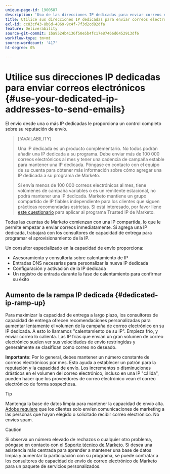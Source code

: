 ```yaml
---
unique-page-id: 1900587
description: 'Uso de las direcciones IP dedicadas para enviar correos electrónicos: documentos de Marketo, documentación del producto'
title: Utilice sus direcciones IP dedicadas para enviar correos electrónicos
exl-id: cc83cf43-8b6d-4869-9c4f-7f3d2cd82dfa
feature: Deliverability
source-git-commit: 1ba9524b4136f50e5b4fc17e87466d6452913df6
workflow-type: tm+mt
source-wordcount: '417'
ht-degree: 0%

---
```


# Utilice sus direcciones IP dedicadas para enviar correos electrónicos {#use-your-dedicated-ip-addresses-to-send-emails}

El envío desde una o más IP dedicadas le proporciona un control completo sobre su reputación de envío.

>[!AVAILABILITY]
>
>Una IP dedicada es un producto complementario. No todos podrán añadir una IP dedicada a su programa. Debe enviar más de 100 000 correos electrónicos al mes y tener una cadencia de campaña estable para mantener una IP dedicada. Póngase en contacto con el equipo de su cuenta para obtener más información sobre cómo agregar una IP dedicada a su programa de Marketo.
>
>Si envía menos de 100 000 correos electrónicos al mes, tiene volúmenes de campaña variables o es un remitente estacional, no podrá mantener una IP dedicada. Marketo mantiene un grupo compartido de IP fiables independiente para los clientes que siguen prácticas recomendadas estrictas. Si está interesado, por favor llene [este cuestionario](https://na-sjg.marketo.com/lp/marketoprivacydemo/Trusted-IP-Sending-Range-Program.html?lang=es) para aplicar al programa Trusted IP de Marketo.

Todas las cuentas de Marketo comienzan con una IP compartida, lo que le permite empezar a enviar correos inmediatamente. Si agrega una IP dedicada, trabajará con los consultores de capacidad de entrega para programar el aprovisionamiento de la IP.

Un consultor especializado en la capacidad de envío proporciona:

* Asesoramiento y consultoría sobre calentamiento de IP
* Entradas DNS necesarias para personalizar la nueva IP dedicada
* Configuración y activación de la IP dedicada
* Un registro de entrada durante la fase de calentamiento para confirmar su éxito

## Aumento de la rampa IP dedicada {#dedicated-ip-ramp-up}

Para maximizar la capacidad de entrega a largo plazo, los consultores de capacidad de entrega ofrecen recomendaciones personalizadas para aumentar lentamente el volumen de la campaña de correo electrónico en su IP dedicada. A esto lo llamamos &quot;calentamiento de su IP&quot;. Empieza frío, y enviar correo lo calienta. Las IP frías que envían un gran volumen de correo electrónico suelen ver sus velocidades de envío restringidas y generalmente se clasifican como correo no deseado.

**Importante**: Por lo general, debes mantener un número constante de correos electrónicos por mes. Esto ayuda a establecer un patrón para la reputación y la capacidad de envío. Los incrementos o disminuciones drásticos en el volumen del correo electrónico, incluso en una IP &quot;cálida&quot;, pueden hacer que los proveedores de correo electrónico vean el correo electrónico de forma sospechosa.

>[!TIP]
>
>Mantenga la base de datos limpia para mantener la capacidad de envío alta. [Adobe requiere](https://www.adobe.com/legal/terms/aup.html) que los clientes solo envíen comunicaciones de marketing a las personas que hayan elegido o solicitado recibir correo electrónico. No envies spam.

>[!CAUTION]
>
>Si observa un número elevado de rechazos o cualquier otro problema, póngase en contacto con el [Soporte técnico de Marketo](https://nation.marketo.com/t5/Support/ct-p/Support). Si desea una asistencia más centrada para aprender a mantener una base de datos limpia y aumentar la participación con su programa, se puede contratar a los consultores de capacidad de envío de correo electrónico de Marketo para un paquete de servicios personalizados.
